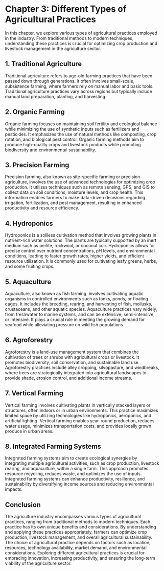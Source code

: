 Chapter 3: Different Types of Agricultural Practices
====================================================

In this chapter, we explore various types of agricultural practices employed in the industry. From traditional methods to modern techniques, understanding these practices is crucial for optimizing crop production and livestock management in the agriculture sector.

**1. Traditional Agriculture**
------------------------------

Traditional agriculture refers to age-old farming practices that have been passed down through generations. It often involves small-scale, subsistence farming, where farmers rely on manual labor and basic tools. Traditional agriculture practices vary across regions but typically include manual land preparation, planting, and harvesting.

**2. Organic Farming**
----------------------

Organic farming focuses on maintaining soil fertility and ecological balance while minimizing the use of synthetic inputs such as fertilizers and pesticides. It emphasizes the use of natural methods like composting, crop rotation, and biological pest control. Organic farming methods aim to produce high-quality crops and livestock products while promoting biodiversity and environmental sustainability.

**3. Precision Farming**
------------------------

Precision farming, also known as site-specific farming or precision agriculture, involves the use of advanced technologies for optimizing crop production. It utilizes techniques such as remote sensing, GPS, and GIS to collect data on soil conditions, moisture levels, and crop health. This information enables farmers to make data-driven decisions regarding irrigation, fertilization, and pest management, resulting in enhanced productivity and resource efficiency.

**4. Hydroponics**
------------------

Hydroponics is a soilless cultivation method that involves growing plants in nutrient-rich water solutions. The plants are typically supported by an inert medium such as perlite, rockwool, or coconut coir. Hydroponics allows for precise control over nutrient concentrations, pH levels, and environmental conditions, leading to faster growth rates, higher yields, and efficient resource utilization. It is commonly used for cultivating leafy greens, herbs, and some fruiting crops.

**5. Aquaculture**
------------------

Aquaculture, also known as fish farming, involves cultivating aquatic organisms in controlled environments such as tanks, ponds, or floating cages. It includes the breeding, rearing, and harvesting of fish, mollusks, crustaceans, and other aquatic species. Aquaculture practices vary widely, from freshwater to marine systems, and can be extensive, semi-intensive, or intensive. It plays a crucial role in meeting the growing demand for seafood while alleviating pressure on wild fish populations.

**6. Agroforestry**
-------------------

Agroforestry is a land-use management system that combines the cultivation of trees or shrubs with agricultural crops or livestock. It promotes biodiversity, soil conservation, and sustainable land use. Agroforestry practices include alley cropping, silvopasture, and windbreaks, where trees are strategically integrated into agricultural landscapes to provide shade, erosion control, and additional income streams.

**7. Vertical Farming**
-----------------------

Vertical farming involves cultivating plants in vertically stacked layers or structures, often indoors or in urban environments. This practice maximizes limited space by utilizing technologies like hydroponics, aeroponics, and artificial lighting. Vertical farming enables year-round production, reduces water usage, minimizes transportation costs, and provides locally grown produce in urban areas.

**8. Integrated Farming Systems**
---------------------------------

Integrated farming systems aim to create ecological synergies by integrating multiple agricultural activities, such as crop production, livestock rearing, and aquaculture, within a single farm. This approach promotes resource recycling, reduces waste, and optimizes the use of inputs. Integrated farming systems can enhance productivity, resilience, and sustainability by diversifying income sources and reducing environmental impacts.

**Conclusion**
--------------

The agriculture industry encompasses various types of agricultural practices, ranging from traditional methods to modern techniques. Each practice has its own unique benefits and considerations. By understanding and applying these practices appropriately, farmers can optimize crop production, livestock management, and overall agricultural sustainability. The choice of agricultural practice depends on factors such as location, resources, technology availability, market demand, and environmental considerations. Exploring different agricultural practices is crucial for embracing innovation, increasing productivity, and ensuring the long-term viability of the agriculture sector.
